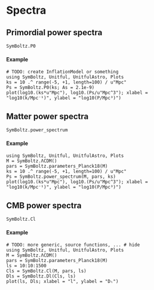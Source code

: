 # Spectra

## Primordial power spectra

```@docs
SymBoltz.P0
```

#### Example

```@example
# TODO: create InflationModel or something
using SymBoltz, Unitful, UnitfulAstro, Plots
ks = 10 .^ range(-5, +1, length=100) / u"Mpc"
Ps = SymBoltz.P0(ks; As = 2.1e-9)
plot(log10.(ks*u"Mpc"), log10.(Ps/u"Mpc^3"); xlabel = "log10(k/Mpc⁻¹)", ylabel = "log10(P/Mpc³)")
```

## Matter power spectra

```@docs
SymBoltz.power_spectrum
```

#### Example

```@example
using SymBoltz, Unitful, UnitfulAstro, Plots
M = SymBoltz.ΛCDM()
pars = SymBoltz.parameters_Planck18(M)
ks = 10 .^ range(-5, +1, length=100) / u"Mpc"
Ps = SymBoltz.power_spectrum(M, pars, ks)
plot(log10.(ks*u"Mpc"), log10.(Ps/u"Mpc^3"); xlabel = "log10(k/Mpc⁻¹)", ylabel = "log10(P/Mpc³)")
```

## CMB power spectra

```@docs
SymBoltz.Cl
```

#### Example

```@example
# TODO: more generic, source functions, ... # hide
using SymBoltz, Unitful, UnitfulAstro, Plots
M = SymBoltz.ΛCDM()
pars = SymBoltz.parameters_Planck18(M)
ls = 10:10:1500
Cls = SymBoltz.Cl(M, pars, ls)
Dls = SymBoltz.Dl(Cls, ls)
plot(ls, Dls; xlabel = "l", ylabel = "Dₗ")
```
